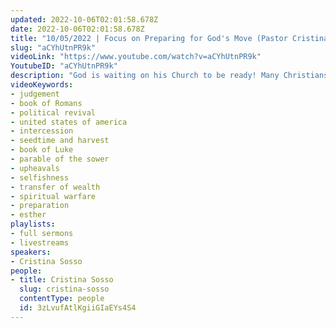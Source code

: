 ```yaml
---
updated: 2022-10-06T02:01:58.678Z
date: 2022-10-06T02:01:58.678Z
title: "10/05/2022 | Focus on Preparing for God's Move (Pastor Cristina Sosso)"
slug: "aCYhUtnPR9k"
videoLink: "https://www.youtube.com/watch?v=aCYhUtnPR9k"
YoutubeID: "aCYhUtnPR9k"
description: "God is waiting on his Church to be ready! Many Christians wonder, \"Why hasn't God dealt with the wicked?\" \"Why hasn't the transfer of wealth manifested in my life?\" The reason why, is because the Church is not ready. Too many Christians are immature and are focused on themselves, and because of this they cannot step into leadership. To tackle this, Pastor Cris addresses the things we need to do to prepare for the move of God. One thing that she explains, is that we need to measure our day by the seeds we have sown not by what we received. Every day, we should be looking to sow seeds into other peoples' lives and into our nation. You can do this by praying for the nation, praying for the healing of others, and praying for others to be blessed. We also need to be engaged in spiritual warfare. God is counting on us to be faithful with the opportunities he has given us. If we do that, we will surely be a part of this mighty move of God. This sermon was delivered by Pastor Cristina Sosso at Freedom Fellowship Church International on October 5, 2022."
videoKeywords:
- judgement
- book of Romans
- political revival
- united states of america
- intercession
- seedtime and harvest
- book of Luke
- parable of the sower
- upheavals
- selfishness
- transfer of wealth
- spiritual warfare
- preparation
- esther
playlists:
- full sermons
- livestreams
speakers:
- Cristina Sosso
people:
- title: Cristina Sosso
  slug: cristina-sosso
  contentType: people
  id: 3zLvufAtlKgiiGIaEYs4S4
---
```

